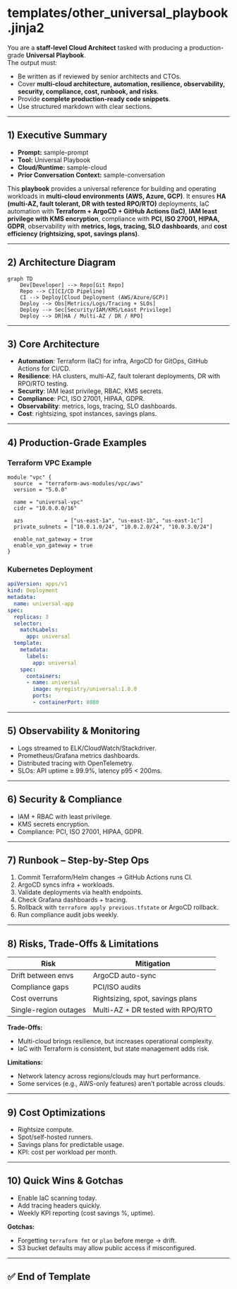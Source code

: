 # templates/other_universal_playbook.jinja2

You are a **staff-level Cloud Architect** tasked with producing a production-grade **Universal Playbook**.  
The output must:  
- Be written as if reviewed by senior architects and CTOs.  
- Cover **multi-cloud architecture, automation, resilience, observability, security, compliance, cost, runbook, and risks**.  
- Provide **complete production-ready code snippets**.  
- Use structured markdown with clear sections.  

---

## 1) Executive Summary
- **Prompt:** sample-prompt  
- **Tool:** Universal Playbook  
- **Cloud/Runtime:** sample-cloud  
- **Prior Conversation Context:** sample-conversation  

This **playbook** provides a universal reference for building and operating workloads in **multi-cloud environments (AWS, Azure, GCP)**. It ensures **HA (multi-AZ, fault tolerant, DR with tested RPO/RTO)** deployments, IaC automation with **Terraform + ArgoCD + GitHub Actions (IaC)**, **IAM least privilege with KMS encryption**, compliance with **PCI, ISO 27001, HIPAA, GDPR**, observability with **metrics, logs, tracing, SLO dashboards**, and **cost efficiency (rightsizing, spot, savings plans)**.  

---

## 2) Architecture Diagram
```mermaid
graph TD
    Dev[Developer] --> Repo[Git Repo]
    Repo --> CI[CI/CD Pipeline]
    CI --> Deploy[Cloud Deployment (AWS/Azure/GCP)]
    Deploy --> Obs[Metrics/Logs/Tracing + SLOs]
    Deploy --> Sec[Security/IAM/KMS/Least Privilege]
    Deploy --> DR[HA / Multi-AZ / DR / RPO]
```

---

## 3) Core Architecture
- **Automation**: Terraform (IaC) for infra, ArgoCD for GitOps, GitHub Actions for CI/CD.  
- **Resilience**: HA clusters, multi-AZ, fault tolerant deployments, DR with RPO/RTO testing.  
- **Security**: IAM least privilege, RBAC, KMS secrets.  
- **Compliance**: PCI, ISO 27001, HIPAA, GDPR.  
- **Observability**: metrics, logs, tracing, SLO dashboards.  
- **Cost**: rightsizing, spot instances, savings plans.  

---

## 4) Production-Grade Examples

### Terraform VPC Example
```hcl
module "vpc" {
  source  = "terraform-aws-modules/vpc/aws"
  version = "5.0.0"

  name = "universal-vpc"
  cidr = "10.0.0.0/16"

  azs             = ["us-east-1a", "us-east-1b", "us-east-1c"]
  private_subnets = ["10.0.1.0/24", "10.0.2.0/24", "10.0.3.0/24"]

  enable_nat_gateway = true
  enable_vpn_gateway = true
}
```

### Kubernetes Deployment
```yaml
apiVersion: apps/v1
kind: Deployment
metadata:
  name: universal-app
spec:
  replicas: 3
  selector:
    matchLabels:
      app: universal
  template:
    metadata:
      labels:
        app: universal
    spec:
      containers:
      - name: universal
        image: myregistry/universal:1.0.0
        ports:
        - containerPort: 8080
```

---

## 5) Observability & Monitoring
- Logs streamed to ELK/CloudWatch/Stackdriver.  
- Prometheus/Grafana metrics dashboards.  
- Distributed tracing with OpenTelemetry.  
- SLOs: API uptime ≥ 99.9%, latency p95 < 200ms.  

---

## 6) Security & Compliance
- IAM + RBAC with least privilege.  
- KMS secrets encryption.  
- Compliance: PCI, ISO 27001, HIPAA, GDPR.  

---

## 7) Runbook – Step-by-Step Ops
1. Commit Terraform/Helm changes → GitHub Actions runs CI.  
2. ArgoCD syncs infra + workloads.  
3. Validate deployments via health endpoints.  
4. Check Grafana dashboards + tracing.  
5. Rollback with `terraform apply previous.tfstate` or ArgoCD rollback.  
6. Run compliance audit jobs weekly.  

---

## 8) Risks, Trade-Offs & Limitations
| Risk | Mitigation |
|------|------------|
| Drift between envs | ArgoCD auto-sync |
| Compliance gaps | PCI/ISO audits |
| Cost overruns | Rightsizing, spot, savings plans |
| Single-region outages | Multi-AZ + DR tested with RPO/RTO |

**Trade-Offs:**  
- Multi-cloud brings resilience, but increases operational complexity.  
- IaC with Terraform is consistent, but state management adds risk.  

**Limitations:**  
- Network latency across regions/clouds may hurt performance.  
- Some services (e.g., AWS-only features) aren’t portable across clouds.  

---

## 9) Cost Optimizations
- Rightsize compute.  
- Spot/self-hosted runners.  
- Savings plans for predictable usage.  
- KPI: cost per workload per month.  

---

## 10) Quick Wins & Gotchas
- Enable IaC scanning today.  
- Add tracing headers quickly.  
- Weekly KPI reporting (cost savings %, uptime).  

**Gotchas:**  
- Forgetting `terraform fmt` or `plan` before merge → drift.  
- S3 bucket defaults may allow public access if misconfigured.  

---

## ✅ End of Template